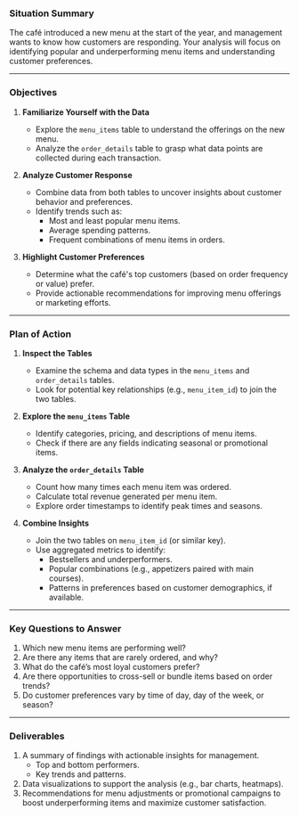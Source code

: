 ### **Situation Summary**  
The café introduced a new menu at the start of the year, and management wants to know how customers are responding. Your analysis will focus on identifying popular and underperforming menu items and understanding customer preferences.  

---

### **Objectives**  

1. **Familiarize Yourself with the Data**  
   - Explore the `menu_items` table to understand the offerings on the new menu.  
   - Analyze the `order_details` table to grasp what data points are collected during each transaction.  

2. **Analyze Customer Response**  
   - Combine data from both tables to uncover insights about customer behavior and preferences.  
   - Identify trends such as:  
     - Most and least popular menu items.  
     - Average spending patterns.  
     - Frequent combinations of menu items in orders.  

3. **Highlight Customer Preferences**  
   - Determine what the café's top customers (based on order frequency or value) prefer.  
   - Provide actionable recommendations for improving menu offerings or marketing efforts.  

---

### **Plan of Action**  

1. **Inspect the Tables**  
   - Examine the schema and data types in the `menu_items` and `order_details` tables.  
   - Look for potential key relationships (e.g., `menu_item_id`) to join the two tables.  

2. **Explore the `menu_items` Table**  
   - Identify categories, pricing, and descriptions of menu items.  
   - Check if there are any fields indicating seasonal or promotional items.  

3. **Analyze the `order_details` Table**  
   - Count how many times each menu item was ordered.  
   - Calculate total revenue generated per menu item.  
   - Explore order timestamps to identify peak times and seasons.  

4. **Combine Insights**  
   - Join the two tables on `menu_item_id` (or similar key).  
   - Use aggregated metrics to identify:  
     - Bestsellers and underperformers.  
     - Popular combinations (e.g., appetizers paired with main courses).  
     - Patterns in preferences based on customer demographics, if available.  

---

### **Key Questions to Answer**  

1. Which new menu items are performing well?  
2. Are there any items that are rarely ordered, and why?  
3. What do the café’s most loyal customers prefer?  
4. Are there opportunities to cross-sell or bundle items based on order trends?  
5. Do customer preferences vary by time of day, day of the week, or season?  

---

### **Deliverables**  

1. A summary of findings with actionable insights for management.  
   - Top and bottom performers.  
   - Key trends and patterns.  
2. Data visualizations to support the analysis (e.g., bar charts, heatmaps).  
3. Recommendations for menu adjustments or promotional campaigns to boost underperforming items and maximize customer satisfaction.  
